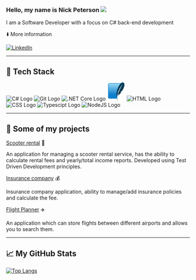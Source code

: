 ### Hello, my name is Nick Peterson <img src="https://raw.githubusercontent.com/MartinHeinz/MartinHeinz/master/wave.gif" width="30px">

I am a Software Developer with a focus on C# back-end development 

⬇️ More information

<a href="https://www.linkedin.com/in/niks-petersons/" rel="nofollow"><img src="https://img.shields.io/badge/LinkedIn-0077B5?style=for-the-badge&logo=linkedin&logoColor=white" alt="LinkedIn" style="max-width: 100%;"></a>

---

## 🧰 Tech Stack

<img src="https://cdn.worldvectorlogo.com/logos/c--4.svg" alt="C# Logo" width="50" height="50"/> <img src="https://cdn.worldvectorlogo.com/logos/git-icon.svg" alt="Git Logo" width="50" height="50"/> <img src="https://cdn.worldvectorlogo.com/logos/dot-net-core-7.svg" alt=".NET Core Logo" width="50" height="50"/> <img src="https://raw.githubusercontent.com/devicons/devicon/1119b9f84c0290e0f0b38982099a2bd027a48bf1/icons/sqlite/sqlite-original.svg" alt="SQLite Logo" width="50" height="50"/> <img src="https://cdn.worldvectorlogo.com/logos/html-1.svg" alt="HTML Logo" width="50" height="50"/> <img src="https://cdn.worldvectorlogo.com/logos/css-3.svg" alt="CSS Logo" width="50" height="50"/> <img src="https://cdn.worldvectorlogo.com/logos/typescript.svg" alt="Typescipt Logo" width="50" height="50"/> <img src="https://cdn.worldvectorlogo.com/logos/nodejs-icon.svg" alt="NodeJS Logo" width="50" height="50"/>

---

## 📝 Some of my projects

<a href="https://github.com/NiksPetersons/scooter-rental">Scooter rental</a> 🛴

An application for managing a scooter rental service, has the ability to calculate rental fees and yearly/total income reports. Developed using Test Driven Development principles.

<a href="https://github.com/NiksPetersons/If-Risk">Insurance company</a> 💰

Insurance company application, ability to manage/add insurance policies and calculate the fee.

<a href="https://github.com/NiksPetersons/FlightPlanner">Flight Planner</a> ✈️

An application which can store flights between different airports and allows you to search them.

---

## &#x1f4c8; My GitHub Stats

[![Top Langs](https://github-readme-stats.vercel.app/api/top-langs/?username=NiksPetersons&hide=java,html,css&theme=radical)](https://github.com/anuraghazra/github-readme-stats)
